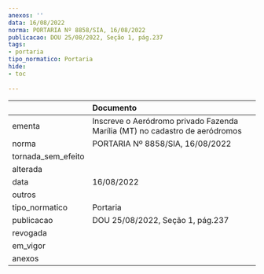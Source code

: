 ```yaml
---
anexos: ''
data: 16/08/2022
norma: PORTARIA Nº 8858/SIA, 16/08/2022
publicacao: DOU 25/08/2022, Seção 1, pág.237
tags:
- portaria
tipo_normatico: Portaria
hide: 
- toc 
 
---
```


|                    | Documento                                                                   |
|:-------------------|:----------------------------------------------------------------------------|
| ementa             | Inscreve o Aeródromo privado Fazenda Marília (MT) no cadastro de aeródromos |
| norma              | PORTARIA Nº 8858/SIA, 16/08/2022                                            |
| tornada_sem_efeito |                                                                             |
| alterada           |                                                                             |
| data               | 16/08/2022                                                                  |
| outros             |                                                                             |
| tipo_normatico     | Portaria                                                                    |
| publicacao         | DOU 25/08/2022, Seção 1, pág.237                                            |
| revogada           |                                                                             |
| em_vigor           |                                                                             |
| anexos             |                                                                             |
